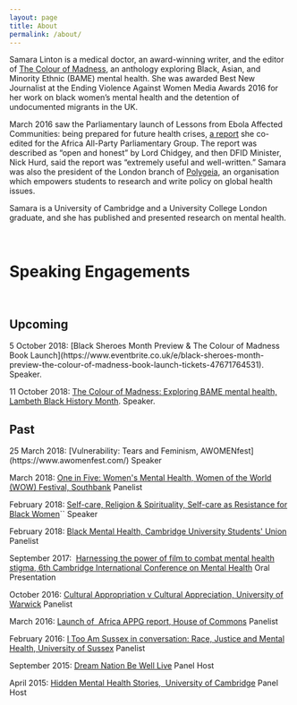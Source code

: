 ```yaml
---
layout: page
title: About
permalink: /about/
---
```


Samara Linton is a medical doctor, an award-winning writer, and the editor of [The Colour of Madness](http://samaralinton.com/the-colour-of-madness/), an anthology exploring Black, Asian, and Minority Ethnic (BAME) mental health. She was awarded Best New Journalist at the Ending Violence Against Women Media Awards 2016 for her work on black women’s mental health and the detention of undocumented migrants in the UK.

March 2016 saw the Parliamentary launch of Lessons from Ebola Affected Communities: being prepared for future health crises, [a report](http://www.royalafricansociety.org/appg-reports) she co-edited for the Africa All-Party Parliamentary Group. The report was described as “open and honest” by Lord Chidgey, and then DFID Minister, Nick Hurd, said the report was “extremely useful and well-written.” Samara was also the president of the London branch of [Polygeia](http://www.polygeia.com/), an organisation which empowers students to research and write policy on global health issues.

Samara is a University of Cambridge and a University College London graduate, and she has published and presented research on mental health.

<br>
<h1>Speaking Engagements</h1>
<br>
<h2>Upcoming</h2>
5 October 2018: [Black Sheroes Month Preview & The Colour of Madness Book Launch](https://www.eventbrite.co.uk/e/black-sheroes-month-preview-the-colour-of-madness-book-launch-tickets-47671764531). Speaker.

11 October 2018: [The Colour of Madness: Exploring BAME mental health, Lambeth Black History Month](https://www.facebook.com/events/288023908460842/). Speaker.

<h2>Past</h2>
25 March 2018: [Vulnerability: Tears and Feminism, AWOMENfest](https://www.awomenfest.com/) Speaker

March 2018: [One in Five: Women's Mental Health, Women of the World (WOW) Festival, Southbank](https://www.southbankcentre.co.uk/whats-on/festivals-series/women-of-the-world) Panelist

February 2018: [Self-care, Religion &amp; Spirituality, Self-care as Resistance for Black Women](https://racereflections.co.uk/2018/01/15/self-care-as-resistance-for-black-women-learning-healing-organising/amp/?__twitter_impression=true)`` Speaker

February 2018: [Black Mental Health, Cambridge University Students' Union](https://www.facebook.com/events/142242736450194/) Panelist

September 2017:  [Harnessing the power of film to combat mental health stigma, 6th Cambridge International Conference on Mental Health](http://www.bcmhr-cu.org/Conference2017">) Oral Presentation

October 2016: [Cultural Appropriation v Cultural Appreciation, University of Warwick](https://www.facebook.com/events/327392564280094/) Panelist

March 2016: [Launch of  Africa APPG report, House of Commons](https://www.eventbrite.co.uk/e/africa-appg-polygeia-report-launch-lessons-from-ebola-affected-communities-tickets-21057627932) Panelist

February 2016: [I Too Am Sussex in conversation: Race, Justice and Mental Health, University of Sussex](https://www.facebook.com/events/588595211289222/?ref=1&amp;action_history=%5B%7B%22surface%22%3A%22permalink%22%2C%22mechanism%22%3A%22surface%22%2C%22extra_data%22%3A%5B%5D%7D%5D) Panelist

September 2015: [Dream Nation Be Well Live](http://dreamnation.co.uk/be-well-live/) Panel Host

April 2015: [Hidden Mental Health Stories,  University of Cambridge](http://www.varsity.co.uk/comment/8549) Panel Host
